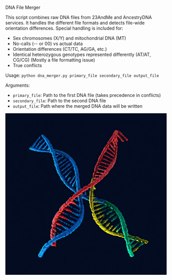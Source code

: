 DNA File Merger

This script combines raw DNA files from 23AndMe and AncestryDNA services.
It handles the different file formats and detects file-wide orientation differences.
Special handling is included for:
- Sex chromosomes (X/Y) and mitochondrial DNA (MT)
- No-calls (-- or 00) vs actual data
- Orientation differences (CT/TC, AG/GA, etc.)
- Identical heterozygous genotypes represented differently (AT/AT, CG/CG) (Mostly a file formatting issue)
- True conflicts

Usage:
    `python dna_merger.py primary_file secondary_file output_file`

Arguments:
- `primary_file`: Path to the first DNA file (takes precedence in conflicts)
- `secondary_file`: Path to the second DNA file 
- `output_file`: Path where the merged DNA data will be written

![Combine DNA Strand Image](dna.webp)
